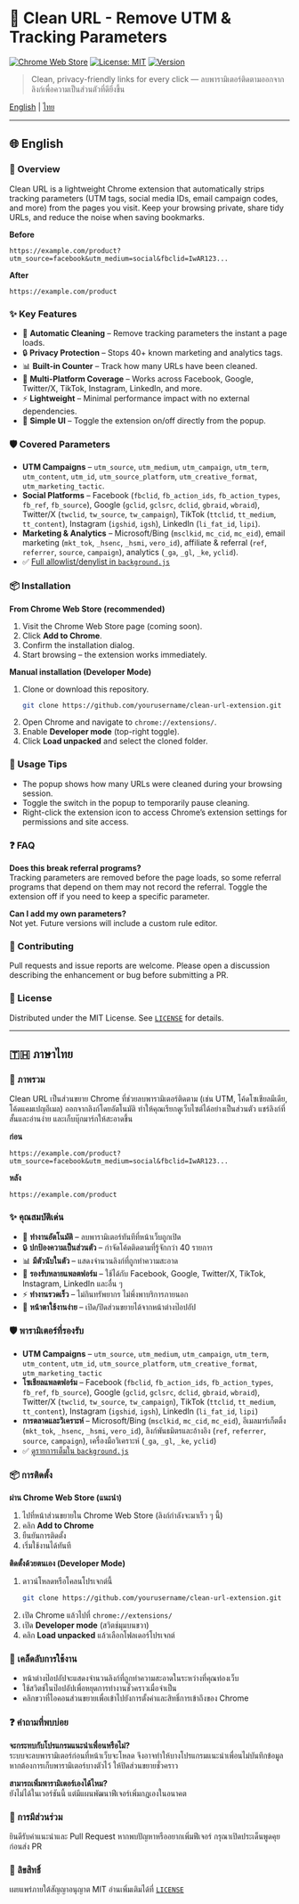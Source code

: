 # 🧹 Clean URL - Remove UTM & Tracking Parameters

[![Chrome Web Store](https://img.shields.io/badge/Chrome-Web%20Store-orange?logo=google-chrome)](https://chrome.google.com/webstore)
[![License: MIT](https://img.shields.io/badge/License-MIT-blue.svg)](LICENSE)
[![Version](https://img.shields.io/badge/version-1.1-green.svg)](manifest.json)

> Clean, privacy-friendly links for every click — ลบพารามิเตอร์ติดตามออกจากลิงก์เพื่อความเป็นส่วนตัวที่ดียิ่งขึ้น

[English](#english) | [ไทย](#thai)

---

## <a name="english"></a>🌐 English

### 📖 Overview
Clean URL is a lightweight Chrome extension that automatically strips tracking parameters (UTM tags, social media IDs, email campaign codes, and more) from the pages you visit. Keep your browsing private, share tidy URLs, and reduce the noise when saving bookmarks.

**Before**
```
https://example.com/product?utm_source=facebook&utm_medium=social&fbclid=IwAR123...
```
**After**
```
https://example.com/product
```

### ✨ Key Features
- 🚀 **Automatic Cleaning** – Remove tracking parameters the instant a page loads.
- 🔒 **Privacy Protection** – Stops 40+ known marketing and analytics tags.
- 📊 **Built-in Counter** – Track how many URLs have been cleaned.
- 🎯 **Multi-Platform Coverage** – Works across Facebook, Google, Twitter/X, TikTok, Instagram, LinkedIn, and more.
- ⚡ **Lightweight** – Minimal performance impact with no external dependencies.
- 🎨 **Simple UI** – Toggle the extension on/off directly from the popup.

### 🛡️ Covered Parameters
- **UTM Campaigns** – `utm_source`, `utm_medium`, `utm_campaign`, `utm_term`, `utm_content`, `utm_id`, `utm_source_platform`, `utm_creative_format`, `utm_marketing_tactic`.
- **Social Platforms** – Facebook (`fbclid`, `fb_action_ids`, `fb_action_types`, `fb_ref`, `fb_source`), Google (`gclid`, `gclsrc`, `dclid`, `gbraid`, `wbraid`), Twitter/X (`twclid`, `tw_source`, `tw_campaign`), TikTok (`ttclid`, `tt_medium`, `tt_content`), Instagram (`igshid`, `igsh`), LinkedIn (`li_fat_id`, `lipi`).
- **Marketing & Analytics** – Microsoft/Bing (`msclkid`, `mc_cid`, `mc_eid`), email marketing (`mkt_tok`, `_hsenc`, `_hsmi`, `vero_id`), affiliate & referral (`ref`, `referrer`, `source`, `campaign`), analytics (`_ga`, `_gl`, `_ke`, `yclid`).
- ✅ [Full allowlist/denylist in `background.js`](background.js)

### 📦 Installation
**From Chrome Web Store (recommended)**
1. Visit the Chrome Web Store page (coming soon).
2. Click **Add to Chrome**.
3. Confirm the installation dialog.
4. Start browsing – the extension works immediately.

**Manual installation (Developer Mode)**
1. Clone or download this repository.
   ```bash
   git clone https://github.com/yourusername/clean-url-extension.git
   ```
2. Open Chrome and navigate to `chrome://extensions/`.
3. Enable **Developer mode** (top-right toggle).
4. Click **Load unpacked** and select the cloned folder.

### 🧪 Usage Tips
- The popup shows how many URLs were cleaned during your browsing session.
- Toggle the switch in the popup to temporarily pause cleaning.
- Right-click the extension icon to access Chrome’s extension settings for permissions and site access.

### ❓ FAQ
**Does this break referral programs?**  
Tracking parameters are removed before the page loads, so some referral programs that depend on them may not record the referral. Toggle the extension off if you need to keep a specific parameter.

**Can I add my own parameters?**  
Not yet. Future versions will include a custom rule editor.

### 🤝 Contributing
Pull requests and issue reports are welcome. Please open a discussion describing the enhancement or bug before submitting a PR.

### 📄 License
Distributed under the MIT License. See [`LICENSE`](LICENSE) for details.

---

## <a name="thai"></a>🇹🇭 ภาษาไทย

### 📖 ภาพรวม
Clean URL เป็นส่วนขยาย Chrome ที่ช่วยลบพารามิเตอร์ติดตาม (เช่น UTM, โค้ดโซเชียลมีเดีย, โค้ดแคมเปญอีเมล) ออกจากลิงก์โดยอัตโนมัติ ทำให้คุณเรียกดูเว็บไซต์ได้อย่างเป็นส่วนตัว แชร์ลิงก์ที่สั้นและอ่านง่าย และเก็บบุ๊กมาร์กให้สะอาดขึ้น

**ก่อน**
```
https://example.com/product?utm_source=facebook&utm_medium=social&fbclid=IwAR123...
```
**หลัง**
```
https://example.com/product
```

### ✨ คุณสมบัติเด่น
- 🚀 **ทำงานอัตโนมัติ** – ลบพารามิเตอร์ทันทีที่หน้าเว็บถูกเปิด
- 🔒 **ปกป้องความเป็นส่วนตัว** – กำจัดโค้ดติดตามที่รู้จักกว่า 40 รายการ
- 📊 **มีตัวนับในตัว** – แสดงจำนวนลิงก์ที่ถูกทำความสะอาด
- 🎯 **รองรับหลายแพลตฟอร์ม** – ใช้ได้กับ Facebook, Google, Twitter/X, TikTok, Instagram, LinkedIn และอื่น ๆ
- ⚡ **ทำงานรวดเร็ว** – ไม่กินทรัพยากร ไม่พึ่งพาบริการภายนอก
- 🎨 **หน้าตาใช้งานง่าย** – เปิด/ปิดส่วนขยายได้จากหน้าต่างป๊อปอัป

### 🛡️ พารามิเตอร์ที่รองรับ
- **UTM Campaigns** – `utm_source`, `utm_medium`, `utm_campaign`, `utm_term`, `utm_content`, `utm_id`, `utm_source_platform`, `utm_creative_format`, `utm_marketing_tactic`
- **โซเชียลแพลตฟอร์ม** – Facebook (`fbclid`, `fb_action_ids`, `fb_action_types`, `fb_ref`, `fb_source`), Google (`gclid`, `gclsrc`, `dclid`, `gbraid`, `wbraid`), Twitter/X (`twclid`, `tw_source`, `tw_campaign`), TikTok (`ttclid`, `tt_medium`, `tt_content`), Instagram (`igshid`, `igsh`), LinkedIn (`li_fat_id`, `lipi`)
- **การตลาดและวิเคราะห์** – Microsoft/Bing (`msclkid`, `mc_cid`, `mc_eid`), อีเมลมาร์เก็ตติ้ง (`mkt_tok`, `_hsenc`, `_hsmi`, `vero_id`), ลิงก์พันธมิตรและอ้างอิง (`ref`, `referrer`, `source`, `campaign`), เครื่องมือวิเคราะห์ (`_ga`, `_gl`, `_ke`, `yclid`)
- ✅ [ดูรายการเต็มใน `background.js`](background.js)

### 📦 การติดตั้ง
**ผ่าน Chrome Web Store (แนะนำ)**
1. ไปที่หน้าส่วนขยายใน Chrome Web Store (ลิงก์กำลังจะมาเร็ว ๆ นี้)
2. คลิก **Add to Chrome**
3. ยืนยันการติดตั้ง
4. เริ่มใช้งานได้ทันที

**ติดตั้งด้วยตนเอง (Developer Mode)**
1. ดาวน์โหลดหรือโคลนโปรเจกต์นี้
   ```bash
   git clone https://github.com/yourusername/clean-url-extension.git
   ```
2. เปิด Chrome แล้วไปที่ `chrome://extensions/`
3. เปิด **Developer mode** (สวิตช์มุมบนขวา)
4. คลิก **Load unpacked** แล้วเลือกโฟลเดอร์โปรเจกต์

### 🧪 เคล็ดลับการใช้งาน
- หน้าต่างป๊อปอัปจะแสดงจำนวนลิงก์ที่ถูกทำความสะอาดในระหว่างที่คุณท่องเว็บ
- ใช้สวิตช์ในป๊อปอัปเพื่อหยุดการทำงานชั่วคราวเมื่อจำเป็น
- คลิกขวาที่ไอคอนส่วนขยายเพื่อเข้าไปยังการตั้งค่าและสิทธิ์การเข้าถึงของ Chrome

### ❓ คำถามที่พบบ่อย
**จะกระทบกับโปรแกรมแนะนำเพื่อนหรือไม่?**  
ระบบจะลบพารามิเตอร์ก่อนที่หน้าเว็บจะโหลด จึงอาจทำให้บางโปรแกรมแนะนำเพื่อนไม่บันทึกข้อมูล หากต้องการเก็บพารามิเตอร์บางตัวไว้ ให้ปิดส่วนขยายชั่วคราว

**สามารถเพิ่มพารามิเตอร์เองได้ไหม?**  
ยังไม่ได้ในเวอร์ชันนี้ แต่มีแผนพัฒนาฟีเจอร์เพิ่มกฎเองในอนาคต

### 🤝 การมีส่วนร่วม
ยินดีรับคำแนะนำและ Pull Request หากพบปัญหาหรืออยากเพิ่มฟีเจอร์ กรุณาเปิดประเด็นพูดคุยก่อนส่ง PR

### 📄 ลิขสิทธิ์
เผยแพร่ภายใต้สัญญาอนุญาต MIT อ่านเพิ่มเติมได้ที่ [`LICENSE`](LICENSE)
